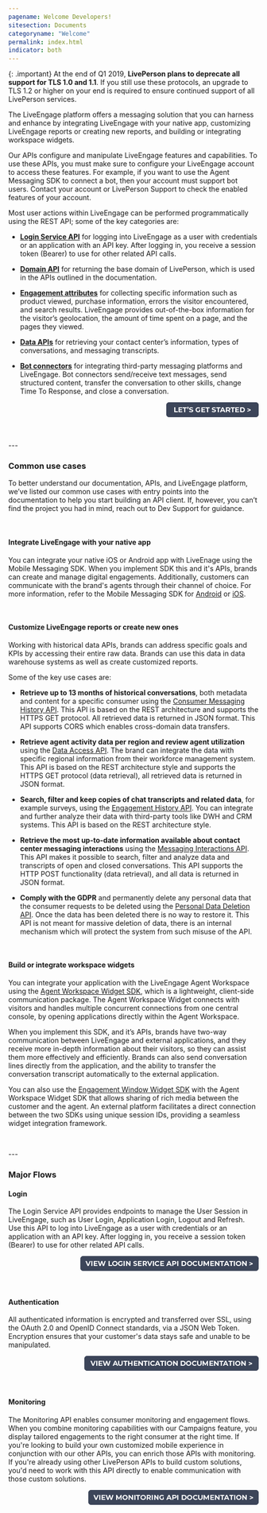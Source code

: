 ```yaml
---
pagename: Welcome Developers!
sitesection: Documents
categoryname: "Welcome"
permalink: index.html
indicator: both
---
```



{: .important}
At the end of Q1 2019, **LivePerson plans to deprecate all support for TLS 1.0 and 1.1**. If you still use these protocols, an upgrade to TLS 1.2 or higher on your end is required to ensure continued support of all LivePerson services.

The LiveEngage platform offers a messaging solution that you can harness and enhance by integrating LiveEngage with your native app, customizing LiveEngage reports or creating new reports, and building or integrating workspace widgets.   

Our APIs configure and manipulate LiveEngage features and capabilities. To use these APIs, you must make sure to configure your LiveEngage account to access these features. For example, if you want to use the Agent Messaging SDK to connect a bot, then your account must support bot users.  Contact your account or LivePerson Support to check the enabled features of your account.  

Most user actions within LiveEngage can be performed programmatically using the REST API; some of the key categories are:

- **[Login Service API](login-service-api-overview.html)** for logging into LiveEngage as a user with credentials or an application with an API key. After logging in, you receive a session token (Bearer) to use for other related API calls.
  
- **[Domain API](essential-resources-domain-api.html)** for returning the base domain of LivePerson, which is used in the APIs outlined in the documentation.

- **[Engagement attributes](essential-resources-engagement-attributes.html)** for collecting specific information such as product viewed, purchase information, errors the visitor encountered, and search results. LiveEngage provides out-of-the-box information for the visitor’s geolocation, the amount of time spent on a page, and the pages they viewed. 

- **[Data APIs](essential-resources-data-apis.html)** for retrieving your contact center’s information, types of conversations, and messaging transcripts. 

- **[Bot connectors](bot-connectors-getting-started.html)** for integrating third-party messaging platforms and LiveEngage.  Bot connectors send/receive text messages, send structured content, transfer the conversation to other skills, change Time To Response, and close a conversation. 


<p style="text-align: right">
<a href="before-you-get-started-let-s-get-started.html"><img src="../img/btn-lets-get-started.png"></a></p>

<p><br></p>
---
<p></p>

### Common use cases
To better understand our documentation, APIs, and LiveEngage platform, we’ve listed our common use cases with entry points into the documentation to help you start building an API client. If, however, you can’t find the project you had in mind, reach out to Dev Support for guidance. 

<p><br></p>

#### Integrate LiveEngage with your native app

You can integrate your native iOS or Android app with LiveEnage using the Mobile Messaging SDK.  When you implement SDK this and it's APIs, brands can create and manage digital engagements.  Additionally, customers can communicate with the brand's agents through their channel of choice. For more information, refer to the Mobile Messaging SDK for [Android](mobile-app-messaging-sdk-for-android-overview.html) or [iOS](mobile-app-messaging-sdk-for-ios-overview.html).

<p><br></p>

#### Customize LiveEngage reports or create new ones

Working with historical data APIs, brands can address specific goals and KPIs by accessing their entire raw data.  Brands can use this data in data warehouse systems as well as create customized reports.  

Some of the key use cases are:
- **Retrieve up to 13 months of historical conversations**, both metadata and content for a specific consumer using the [Consumer Messaging History API](https://developers.liveperson.com/consumer-messaging-history-api-overview.html). This API is based on the REST architecture and supports the HTTPS GET protocol. All retrieved data is returned in JSON format. This API supports CORS which enables cross-domain data transfers. 

- **Retrieve agent activity data per region and review agent utilization** using the [Data Access API](https://developers.liveperson.com/data-access-api-overview.html). The brand can integrate the data with specific regional information from their workforce management system. This API is based on the REST architecture style and supports the HTTPS GET protocol (data retrieval), all retrieved data is returned in JSON format. 

- **Search, filter and keep copies of chat transcripts and related data**, for example surveys, using the [Engagement History API](https://developers.liveperson.com/engagement-history-api-overview.html).  You can  integrate and further analyze their data with third-party tools like DWH and CRM systems. This API is based on the REST architecture style.

- **Retrieve the most up-to-date information available about contact center messaging interactions** using the [Messaging Interactions API](https://developers.liveperson.com/messaging-interactions-api-overview.html). This API makes it possible to search, filter and analyze data and transcripts of open and closed conversations. This API supports the HTTP POST functionality (data retrieval), and all data is returned in JSON format.

- **Comply with the GDPR** and permanently delete any personal data that the consumer requests to be deleted using the [Personal Data Deletion API](https://developers.liveperson.com/personal-data-deletion-api-overview.html). Once the data has been deleted there is no way to restore it. This API is not meant for massive deletion of data, there is an internal mechanism which will protect the system from such misuse of the API.

<p><br></p>

#### Build or integrate workspace widgets

You can integrate your application with the LiveEngage Agent Workspace using the [Agent Workspace Widget SDK](agent-workspace-widget-sdk-overview.html), which is a lightweight, client-side communication package. The Agent Workspace Widget connects with visitors and handles multiple concurrent connections from one central console, by opening applications directly within the Agent Workspace.

When you implement this SDK, and it’s APIs, brands have two-way communication between LiveEngage and external applications, and they receive more in-depth information about their visitors, so they can assist them more effectively and efficiently. Brands can also send conversation lines directly from the application, and the ability to transfer the conversation transcript automatically to the external application.

You can also use the [Engagement Window Widget SDK](engagement-window-widget-sdk-overview.html) with the Agent Workspace Widget SDK that allows sharing of rich media between the customer and the agent. An external platform facilitates a direct connection between the two SDKs using unique session IDs, providing a seamless widget integration framework.


<p><br></p>
---
<p></p>

### Major Flows

#### Login 
The Login Service API provides endpoints to manage the User Session in LiveEngage, such as User Login, Application Login, Logout and Refresh. Use this API to log into LiveEngage as a user with credentials or an application with an API key. After logging in, you receive a session token (Bearer) to use for other related API calls.

<p style="text-align: right">
<a href="login-service-api-overview.html" center><img src="../img/btn-view-login-service-api.png" class="center"></a></p>

<p><br></p>

#### Authentication
All authenticated information is encrypted and transferred over SSL, using the OAuth 2.0 and OpenID Connect standards, via a JSON Web Token.  Encryption ensures that your customer's data stays safe and unable to be manipulated.

<p style="text-align: right">
<a href="essential-resources-authentication.html" center><img src="../img/btn-view-auth-docs.png"></a></p>

<p><br></p>

#### Monitoring

The Monitoring API enables consumer monitoring and engagement flows.  When you combine monitoring capabilities with our Campaigns feature, you display tailored engagements to the right consumer at the right time.   If you're looking to build your own customized mobile experience in conjunction with our other APIs, you can enrich those APIs with monitoring. If you're already using other LivePerson APIs to build custom solutions, you'd need to work with this API directly to enable communication with those custom solutions.

<p style="text-align: right">
<a href="monitoring-api-overview.html" center><img src="../img/btn-view-monitoring-api-docs.png"></a></p>
